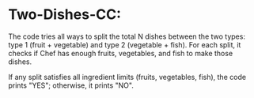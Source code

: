 ﻿# Two-Dishes-CC:
 
The code tries all ways to split the total N dishes between the two types: type 1 (fruit + vegetable) and type 2 (vegetable + fish). For each split, it checks if Chef has enough fruits, vegetables, and fish to make those dishes.

If any split satisfies all ingredient limits (fruits, vegetables, fish), the code prints "YES"; otherwise, it prints "NO".
